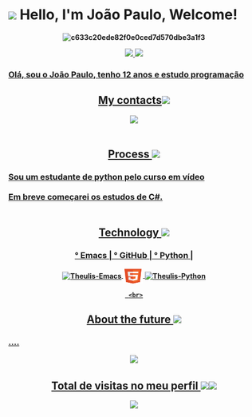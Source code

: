 <div align="justify">
  <h1><img src="https://raw.githubusercontent.com/iampavangandhi/iampavangandhi/master/gifs/Hi.gif" width="30px"> Hello, I'm João Paulo, Welcome! </h1>
  </div> <h4 align="center">
 
![c633c20ede82f0e0ced7d570dbe3a1f3](https://user-images.githubusercontent.com/70382532/138322189-2db8df52-9dcb-40a0-88a8-c365466bd33d.gif)
<div align="center">
  <a href="https://github.com/juaopauloteo">
  <img height="160em" src="[![João Paulo's GitHub stats](https://github-readme-stats.vercel.app/api?username=juaopauloteo)](https://github.com/joaopauloteo/github-readme-stats)
"/>
  <img height="160em" src="https://github-readme-stats.vercel.app/api/top-langs/?username=joaopauloteo&layout=compact&langs_count=7&theme=outrun"/>
</div>
<h3 align="justify">
 Olá, sou o João Paulo, tenho 12 anos e estudo programação  </h3>
<div align="center">
  
   ## My contacts<img src="https://github.com/TheDudeThatCode/TheDudeThatCode/blob/master/Assets/Handshake.gif" height="32px">
  
  </div>
  <div align="center">
<a href = "mailto:joaopauloteo@riseup.net"><img src="https://imgs.search.brave.com/MfvmDeILy15TCgXnUyVHxhkLkl4UuZpsOlCqhektYfc/rs:fit:689:174:1/g:ce/aHR0cHM6Ly9yaXNl/dXAubmV0L2Fib3V0/LXVzL2ltYWdlcy9y/aXNldXAubmV0LWlu/bGluZS5zdmc.svg" </a> 
    </div>
 
   <div align="center">
     <br>
      
  ## Process <img src="https://user-images.githubusercontent.com/88908428/148150018-84f67988-9fe2-41b6-b554-21f1e624a317.gif" height="38px" >

    
</div>
  <h3 align="justify">
  Sou um estudante de python pelo curso em vídeo
  <br>
  <br>
  Em breve começarei os estudos de C#.
  <br>
  <br>
  </h3>
      
  <div style="display: inline_block" align="center">
  
  ## Technology <img src="https://user-images.githubusercontent.com/88908428/148150189-d4f83f7a-2ebb-4e8f-97c9-dc1f715e8aee.gif" height="38px">
 <h3>
° Emacs |
° GitHub |
° Python |
    </h3>
 <img align="center" alt="Theulis-Emacs" height="30" width="40" img src="https://cdn.jsdelivr.net/gh/devicons/devicon/icons/vscode/vscode-original.svg">
 <img align="center" alt="Theulis-Github" height="30" width="40" src="https://raw.githubusercontent.com/devicons/devicon/master/icons/html5/html5-original.svg">
   <img align="center" alt="Theulis-Python" height="30" width="40" src="https://fr.wikipedia.org/wiki/Fichier:Python-logo-notext.svg">
 
     <br>
  <div align="center">
    
  ## About the future <img src="https://github.com/TheDudeThatCode/TheDudeThatCode/blob/master/Assets/Earth.gif" width="35px">

 </div>
  
<h3 align="justify">
....  </h3>
    
<div>
  <div align="center">
  <img src="https://user-images.githubusercontent.com/88908428/144766657-52386c96-2e59-4d19-a289-e0278b1d4101.jpg" width="300px" />
  </div>
 <div align="center">
  
 ## Total de visitas no meu perfil <img src="https://user-images.githubusercontent.com/88908428/148150331-4a66edea-da15-4eed-b9a0-309e71bd9a50.gif" width="35px"><img src="https://user-images.githubusercontent.com/88908428/148150331-4a66edea-da15-4eed-b9a0-309e71bd9a50.gif" width="35px">
 <p align="center"> <img alingn="center" src="https://profile-counter.glitch.me/joaopauloteo/count.svg" />
   
 </p>
     </div>
  </div>
    
  
  
